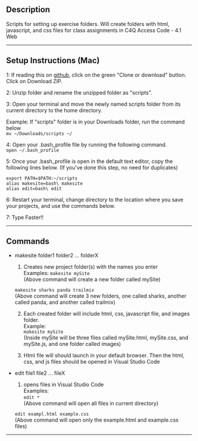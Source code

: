 Description
--- 
Scripts for setting up exercise folders. Will create folders with 
html, javascript, and css files for class assignments in 
C4Q Access Code - 4.1 Web
_________________________________________________________________________

Setup Instructions (Mac)
---
1: If reading this on [github](https://github.com/Acostill/scripts), click on
the green "Clone or download" button.
Click on Download ZIP.

2: Unzip folder and rename the unzipped folder as "scripts".

3: Open your terminal and move the newly named scripts folder from 
its current directory to the home directory.

Example: If "scripts" folder is in your Downloads folder, 
run the command below  
```mv ~/Downloads/scripts ~/```



4: Open your .bash_profile file by running the following command.  
```open ~/.bash_profile```

5: Once your .bash_profile is open in the default text editor, copy the 
following lines below. (If you've done this step, no need for duplicates)  
```
export PATH=$PATH:~/scripts
alias makesite=bash\ makesite
alias edit=bash\ edit
```
6: Restart your terminal, change directory to the location where you save
your projects, and use the commands below.

7: Type Faster!!
_________________________________________________________________________

Commands
---
* makesite folder1 folder2 ... folderX
    1. Creates new project folder(s) with the names you enter  
    Examples: 
    ```makesite mySite```  
    (Above command will create a 
    new folder called mySite)
    
    ```makesite sharks panda trailmix```  
    (Above command will create 3 new folders, one called 
    sharks, another called panda, and another called trailmix)

    2. Each created folder will include html, css, javascript file,
       and images folder.  
    Example:  
    ```makesite mySite```  
    (Inside mySite will be three files called mySite.html, 
    mySite.css, and mySite.js, and one folder called images)


    3. Html file will should launch in your default browser. Then the
    html, css, and js files should be opened in Visual Studio Code

* edit file1 file2 ... fileX
    1. opens files in Visual Studio Code  
    Examples:  
    ```edit *```  
    (Above command will open all files in current directory)

    ```edit exampl.html example.css```  
    (Above command will open only the 
    example.html and example.css files)
_________________________________________________________________________